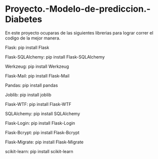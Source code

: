 # Proyecto.-Modelo-de-prediccion.-Diabetes

En este proyecto ocuparas de las siguientes librerias para lograr correr el codigo de la mejor manera.

Flask:
pip install Flask

Flask-SQLAlchemy:
pip install Flask-SQLAlchemy

Werkzeug:
pip install Werkzeug

Flask-Mail:
pip install Flask-Mail

Pandas:
pip install pandas

Joblib:
pip install joblib

Flask-WTF:
pip install Flask-WTF

SQLAlchemy:
pip install SQLAlchemy

Flask-Login:
pip install Flask-Login

Flask-Bcrypt:
pip install Flask-Bcrypt

Flask-Migrate:
pip install Flask-Migrate

scikit-learn:
pip install scikit-learn
